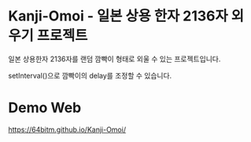 # Kanji-Omoi - 일본 상용 한자 2136자 외우기 프로젝트

일본 상용한자 2136자를 랜덤 깜빡이 형태로 외울 수 있는 프로젝트입니다.

setInterval()으로 깜빡이의 delay를 조정할 수 있습니다.

# Demo Web
https://64bitm.github.io/Kanji-Omoi/
